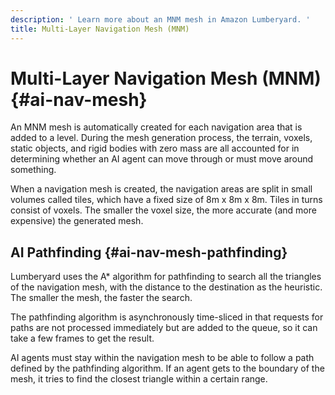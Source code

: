 ```yaml
---
description: ' Learn more about an MNM mesh in Amazon Lumberyard. '
title: Multi-Layer Navigation Mesh (MNM)
---
```

# Multi\-Layer Navigation Mesh \(MNM\) {#ai-nav-mesh}

An MNM mesh is automatically created for each navigation area that is added to a level\. During the mesh generation process, the terrain, voxels, static objects, and rigid bodies with zero mass are all accounted for in determining whether an AI agent can move through or must move around something\.

When a navigation mesh is created, the navigation areas are split in small volumes called tiles, which have a fixed size of 8m x 8m x 8m\. Tiles in turns consist of voxels\. The smaller the voxel size, the more accurate \(and more expensive\) the generated mesh\.

## AI Pathfinding {#ai-nav-mesh-pathfinding}

Lumberyard uses the A\* algorithm for pathfinding to search all the triangles of the navigation mesh, with the distance to the destination as the heuristic\. The smaller the mesh, the faster the search\.

The pathfinding algorithm is asynchronously time\-sliced in that requests for paths are not processed immediately but are added to the queue, so it can take a few frames to get the result\.

AI agents must stay within the navigation mesh to be able to follow a path defined by the pathfinding algorithm\. If an agent gets to the boundary of the mesh, it tries to find the closest triangle within a certain range\.